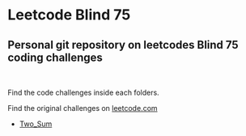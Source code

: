 # Leetcode Blind 75
## Personal git repository on leetcodes Blind 75 coding challenges 
<br />

Find the code challenges inside each folders.

Find the original challenges on [leetcode.com](https://leetcode.com/list/xi4ci4ig/)

- [Two_Sum](https://github.com/ropstech/leetcode_blind_75/tree/main/two-sum)